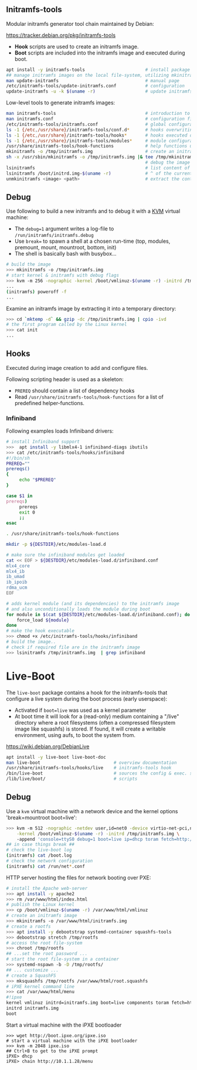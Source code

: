## Initramfs-tools

Modular initramfs generator tool chain maintained by Debian:

<https://tracker.debian.org/pkg/initramfs-tools>

* **Hook** scripts are used to create an initramfs image.
* **Boot** scripts are included into the initramfs image and executed during boot.

```bash
apt install -y initramfs-tools                       # install package
## manage initramfs images on the local file-system, utilizing mkinitramfs
man update-initramfs                                 # manual page
/etc/initramfs-tools/update-initramfs.conf           # configuration
update-initramfs -u -k $(uname -r)                   # update initramfs of the currently running kernel
```

Low-level tools to generate initramfs images:

```bash
man initramfs-tools                                  # introduction to writing scripts for mkinitramfs
man initramfs.conf                                   # configuration file documentation
/etc/initramfs-tools/initramfs.conf                  # global configuration
ls -1 {/etc,/usr/share}/initramfs-tools/conf.d*      # hooks overwriting the configuration file
ls -1 {/etc,/usr/share}/initramfs-tools/hooks*       # hooks executed during generation of the initramfs
ls -1 {/etc,/usr/share}/initramfs-tools/modules*     # module configuration
/usr/share/initramfs-tools/hook-functions            # help functions use within hooks
mkinitramfs -o /tmp/initramfs.img                    # create an initramfs image for the currently running kernel
sh -x /usr/sbin/mkinitramfs -o /tmp/initramfs.img |& tee /tmp/mkinitramfs.log
                                                     # debug the image creation
lsinitramfs                                          # list content of an initramfs image
lsinitramfs /boot/initrd.img-$(uname -r)             # ^ of the currently running kernel
unmkinitramfs <image> <path>                         # extract the content of an initramfs
```

## Debug

Use following to build a new initramfs and to debug it with a [KVM](../kvm.md) virtual machine:

* The `debug=1` argument writes a log-file to `/run/initramfs/initramfs.debug`
* Use `break=` to spawn a shell at a chosen run-time (top, modules, premount, mount, mountroot, bottom, init)
* The shell is basically bash with busybox...

```bash
# build the image
>>> mkinitramfs -o /tmp/initramfs.img
# start kernel & initramfs with debug flags
>>> kvm -m 256 -nographic -kernel /boot/vmlinuz-$(uname -r) -initrd /tmp/initramfs.img -append 'console=ttyS0 debug=1 break=top' 
...
(initramfs) poweroff -f
...
```

Examine an initramfs image by extracting it into a temporary directory:

```bash
>>> cd `mktemp -d` && gzip -dc /tmp/initramfs.img | cpio -ivd
# the first program called by the Linux kernel
>>> cat init
...
```

## Hooks

Executed during image creation to add and configure files. 

Following scripting header is used as a skeleton:

* `PREREQ` should contain a list of dependency hooks
* Read `/usr/share/initramfs-tools/hook-functions` for a list of predefined helper-functions. 

### Infiniband

Following examples loads Infiniband drivers:

```bash
# install Infiniband support
>>>  apt install -y libmlx4-1 infiniband-diags ibutils
>>> cat /etc/initramfs-tools/hooks/infiniband
#!/bin/sh
PREREQ=""
prereqs()
{
     echo "$PREREQ"
}

case $1 in
prereqs)
     prereqs
     exit 0
     ;;
esac

. /usr/share/initramfs-tools/hook-functions

mkdir -p ${DESTDIR}/etc/modules-load.d

# make sure the infiniband modules get loaded
cat << EOF > ${DESTDIR}/etc/modules-load.d/infiniband.conf
mlx4_core
mlx4_ib
ib_umad
ib_ipoib
rdma_ucm
EOF

# adds kernel module (and its dependencies) to the initramfs image 
# and also unconditionally loads the module during boot
for module in $(cat ${DESTDIR}/etc/modules-load.d/infiniband.conf); do
    force_load ${module}    
done
# make the hook executable
>>> chmod +x /etc/initramfs-tools/hooks/infiniband
# build the image..
# check if required file are in the initramfs image
>>> lsinitramfs /tmp/initramfs.img  | grep infiniband
```



# Live-Boot

The `live-boot` package contains a hook for the initramfs-tools that configure 
a live system during the boot process (early userspace):

* Activated if `boot=live` was used as a kernel parameter
* At boot time it will look for a (read-only) medium containing a "/live" directory where a root filesystems (often a compressed filesystem image like squashfs) is stored. If found, it will create a writable environment, using aufs, to boot the system from. 

<https://wiki.debian.org/DebianLive>

```bash
apt install -y live-boot live-boot-doc
man live-boot                            # overview documentation
/usr/share/initramfs-tools/hooks/live    # initramfs-tools hook
/bin/live-boot                           # sources the config & exec. scripts
/lib/live/boot/                          # scripts
```

## Debug

Use a `kvm` virtual machine with a network device and the kernel options 'break=mountroot boot=live':

```bash
>>> kvm -m 512 -nographic -netdev user,id=net0 -device virtio-net-pci,netdev=net0 \
    -kernel /boot/vmlinuz-$(uname -r) -initrd /tmp/initramfs.img \ 
    -append 'console=ttyS0 debug=1 boot=live ip=dhcp toram fetch=http://10.1.1.28/root.squashfs' 
## in case things break ##
# check the live-boot log
(initramfs) cat /boot.log
# check the network configuration
(initramfs) cat /run/net*.conf
```

HTTP server hosting the files for network booting over PXE:

```bash
# install the Apache web-server
>>> apt install -y apache2
>>> rm /var/www/html/index.html
# publish the Linux kernel
>>> cp /boot/vmlinuz-$(uname -r) /var/www/html/vmlinuz
# create an initramfs image
>>> mkinitramfs -o /var/www/html/initramfs.img
# create a rootfs
>>> apt install -y debootstrap systemd-container squashfs-tools
>>> debootstrap stretch /tmp/rootfs
# access the root file-system
>>> chroot /tmp/rootfs
## ...set the root password ...
# start the root file-system in a container
>>> systemd-nspawn -b -D /tmp/rootfs/
## ... customize ...
# create a SquashFS
>>> mksquashfs /tmp/rootfs /var/www/html/root.squashfs
# iPXE kernel command line
>>> cat /var/www/html/menu
#!ipxe
kernel vmlinuz initrd=initramfs.img boot=live components toram fetch=http://10.1.1.28/root.squashfs
initrd initramfs.img
boot
```

Start a virtual machine with the iPXE bootloader

```
>>> wget http://boot.ipxe.org/ipxe.iso
# start a virtual machine with the iPXE bootloader
>>> kvm -m 2048 ipxe.iso
## Ctrl+B to get to the iPXE prompt
iPXE> dhcp
iPXE> chain http://10.1.1.28/menu
```



